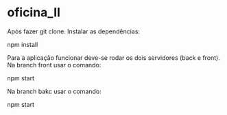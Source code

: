 # oficina_II

Após fazer git clone.
Instalar as dependências:

npm install

Para a aplicação funcionar deve-se rodar os dois servidores (back e front).
Na branch front usar o comando:

npm start

Na branch bakc usar o comando:

npm start